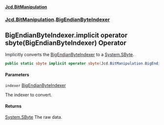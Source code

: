 #### [Jcd.BitManipulation](index 'index')
### [Jcd.BitManipulation](Jcd.BitManipulation 'Jcd.BitManipulation').[BigEndianByteIndexer](Jcd.BitManipulation.BigEndianByteIndexer 'Jcd.BitManipulation.BigEndianByteIndexer')

## BigEndianByteIndexer.implicit operator sbyte(BigEndianByteIndexer) Operator

Implicitly converts the [BigEndianByteIndexer](Jcd.BitManipulation.BigEndianByteIndexer 'Jcd.BitManipulation.BigEndianByteIndexer') to a [System.SByte](https://docs.microsoft.com/en-us/dotnet/api/System.SByte 'System.SByte').

```csharp
public static sbyte implicit operator sbyte(Jcd.BitManipulation.BigEndianByteIndexer indexer);
```
#### Parameters

<a name='Jcd.BitManipulation.BigEndianByteIndexer.op_Implicitsbyte(Jcd.BitManipulation.BigEndianByteIndexer).indexer'></a>

`indexer` [BigEndianByteIndexer](Jcd.BitManipulation.BigEndianByteIndexer 'Jcd.BitManipulation.BigEndianByteIndexer')

The indexer to convert.

#### Returns
[System.SByte](https://docs.microsoft.com/en-us/dotnet/api/System.SByte 'System.SByte')
The raw data.